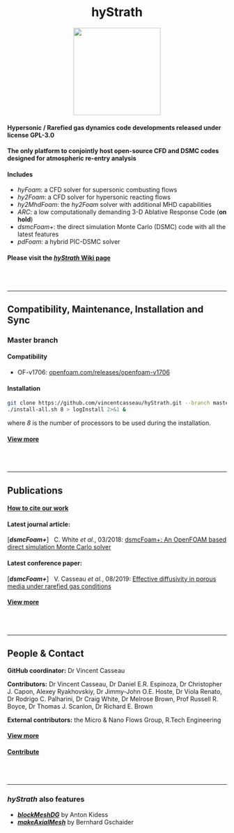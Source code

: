 <h1 align="center">hyStrath</h1>  

<p align="center">
  <img src="https://github.com/vincentcasseau/hyStrath/blob/master/doc/images/satelliteMachLogo.png" width="200">
</p>

#### Hypersonic / Rarefied gas dynamics code developments released under license GPL-3.0 
#### The only platform to conjointly host open-source CFD and DSMC codes designed for atmospheric re-entry analysis

#### Includes  
+ *hyFoam*: a CFD solver for supersonic combusting flows   
+ *hy2Foam*: a CFD solver for hypersonic reacting flows   
+ *hy2MhdFoam*: the *hy2Foam* solver with additional MHD capabilities  
+ *ARC*: a low computationally demanding 3-D Ablative Response Code (**on hold**)  
+ *dsmcFoam+*: the direct simulation Monte Carlo (DSMC) code with all the latest features  
+ *pdFoam*: a hybrid PIC-DSMC solver   

#### Please visit the [_hyStrath_ Wiki page](https://github.com/vincentcasseau/hyStrath/wiki)  

<br><br>

---  
## Compatibility, Maintenance, Installation and Sync

### Master branch  

#### Compatibility  
+ OF-v1706: [openfoam.com/releases/openfoam-v1706](https://www.openfoam.com/releases/openfoam-v1706)  

#### Installation  
```sh
git clone https://github.com/vincentcasseau/hyStrath.git --branch master --single-branch && cd hyStrath/  
./install-all.sh 8 > logInstall 2>&1 &
```  

where _8_ is the number of processors to be used during the installation.  

#### [View more](https://github.com/vincentcasseau/hyStrath/wiki/Compatibility,-Maintenance,-Installation-and-Sync)  

<br><br>

---  

## Publications

#### [How to cite our work](https://github.com/vincentcasseau/hyStrath/wiki/Publications#how-to-cite-our-work)  

#### Latest journal article:  
[*__dsmcFoam+__*] &nbsp; C. White _et al._, 03/2018: [dsmcFoam+: An OpenFOAM based direct simulation Monte Carlo solver](https://pure.strath.ac.uk/portal/files/81235392/White_etal_CPC_2017_an_OpenFOAM_based_direct_simulation_Monte_Carlo_solver.pdf)

#### Latest conference paper:  
[*__dsmcFoam+__*] &nbsp; V. Casseau _et al._, 08/2019: [Effective diffusivity in porous media under rarefied gas conditions](https://aip.scitation.org/doi/abs/10.1063/1.5119641)

#### [View more](https://github.com/vincentcasseau/hyStrath/wiki/Publications)  


<br><br>

---  

## People & Contact

__GitHub coordinator:__ Dr Vincent Casseau  

__Contributors:__ Dr Vincent Casseau, Dr Daniel E.R. Espinoza, Dr Christopher J. Capon, Alexey Ryakhovskiy, Dr Jimmy-John O.E. Hoste, Dr Viola Renato, Dr Rodrigo C. Palharini, Dr Craig White, Dr Melrose Brown, Prof Russell R. Boyce, Dr Thomas J. Scanlon, Dr Richard E. Brown     

__External contributors:__ the Micro & Nano Flows Group, R.Tech Engineering   

#### [View more](https://github.com/vincentcasseau/hyStrath/wiki/People-and-Contact)  

#### [Contribute](https://github.com/vincentcasseau/hyStrath/wiki/Contributions)  


<br><br>

---  
### _hyStrath_ also features  
+ [**_blockMeshDG_**](https://openfoamwiki.net/index.php/Contrib_blockMeshDG) by Anton Kidess   
+ [**_makeAxialMesh_**](http://openfoamwiki.net/index.php/Contrib/MakeAxialMesh) by Bernhard Gschaider  
